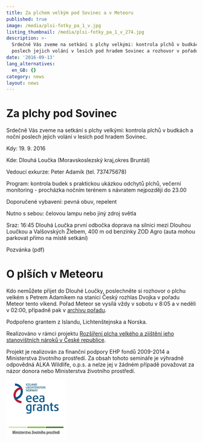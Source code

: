 ```yaml
---
title: Za plchem velkým pod Sovinec a v Meteoru
published: true
image: /media/plsi-fotky_pa_1_v.jpg
listing_thumbnail: /media/plsi-fotky_pa_1_v_274.jpg
description: >-
  Srdečně Vás zveme na setkání s plchy velkými: kontrola plchů v budkách a noční
  poslech jejich volání v lesích pod hradem Sovinec a rozhovor v pořadu Meteor.
date: '2016-09-13'
lang_alternatives:
  en_GB: {}
category: news
layout: news
---
```

# Za plchy pod Sovinec

Srdečně Vás zveme na setkání s plchy velkými: kontrola plchů v budkách a noční poslech jejich volání v lesích pod hradem Sovinec.

Kdy: 19. 9. 2016 

Kde: Dlouhá Loučka (Moravskoslezský kraj,okres Bruntál)

Vedoucí exkurze: Peter Adamík (tel. 737475678)

Program: kontrola budek s praktickou ukázkou odchytů plchů, večerní monitoring - procházka nočním terénem s návratem nejpozději do 23.00 

Doporučené vybavení: pevná obuv, repelent 

Nutno s sebou: čelovou lampu nebo jiný zdroj světla 

Sraz: 16:45 Dlouhá Loučka první odbočka doprava na silnici mezi Dlouhou Loučkou a Valšovských Žlebem, 400 m od benzínky ZOD Agro (auta mohou parkovat přímo na místě setkání) 

Pozvánka (pdf)

# O plších v Meteoru

Kdo nemůžete přijet do Dlouhé Loučky, poslechněte si rozhovor o plchu velkém s Petrem Adamíkem na stanici Český rozhlas Dvojka v pořadu Meteor tento víkend. Pořad Meteor se vysílá vždy v sobotu v 8:05 a v neděli v 02:00, případně pak v [archivu pořadu](https://prehravac.rozhlas.cz/dvojka/archiv).

Podpořeno grantem z Islandu, Lichtenštejnska a Norska. 

Realizováno v rámci projektu [Rozšíření plcha velkého a zjištění jeho stanovištních nároků v České republice](/projects/rozšíření-plcha-velkého-v-čr).

Projekt je realizován za finanční podpory EHP fondů 2009-2014 a Ministerstva životního prostředí. Za obsah tohoto semináře je výhradně odpovědná ALKA Wildlife, o.p.s. a nelze jej v žádném případě považovat za názor donora nebo Ministerstva životního prostředí.

![](/media/loga_mgs_stojato_mm.jpg)
